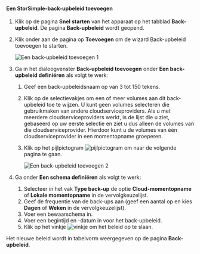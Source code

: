 <!--author=v-sharos last changed: 11/06/15-->

#### <a name="to-add-a-storsimple-backup-policy"></a>Een StorSimple-back-upbeleid toevoegen
1. Klik op de pagina **Snel starten** van het apparaat op het tabblad **Back-upbeleid**. De pagina **Back-upbeleid** wordt geopend.
2. Klik onder aan de pagina op **Toevoegen** om de wizard Back-upbeleid toevoegen te starten.
   
    ![Een back-upbeleid toevoegen 1](./media/storsimple-add-backup-policy-u2/AddBackupPolicy1.png)
3. Ga in het dialoogvenster **Back-upbeleid toevoegen** onder **Een back-upbeleid definiëren** als volgt te werk:
   
   1. Geef een back-upbeleidsnaam op van 3 tot 150 tekens.
   2. Klik op de selectievakjes om een of meer volumes aan dit back-upbeleid toe te wijzen. U kunt geen volumes selecteren die gebruikmaken van andere cloudserviceproviders. Als u met meerdere cloudserviceproviders werkt, is de lijst die u ziet, gebaseerd op uw eerste selectie en ziet u dus alleen de volumes van die cloudserviceprovider. Hierdoor kunt u de volumes van één cloudserviceprovider in een momentopname groeperen.
   3. Klik op het pijlpictogram ![pijlpictogram](./media/storsimple-add-backup-policy-u2/HCS_ArrowIcon-include.png) om naar de volgende pagina te gaan.
      
      ![Een back-upbeleid toevoegen 2](./media/storsimple-add-backup-policy-u2/AddBackupPolicy2.png)
4. Ga onder **Een schema definiëren** als volgt te werk:
   
   1. Selecteer in het vak **Type back-up** de optie **Cloud-momentopname** of **Lokale momentopname** in de vervolgkeuzelijst.
   2. Geef de frequentie van de back-ups aan (geef een aantal op en kies **Dagen** of **Weken** in de vervolgkeuzelijst).
   3. Voer een bewaarschema in.
   4. Voer een begintijd en -datum in voor het back-upbeleid.  
   5. Klik op het vinkje ![vinkje](./media/storsimple-add-backup-policy-u2/HCS_CheckIcon-include.png) om het beleid op te slaan.

Het nieuwe beleid wordt in tabelvorm weergegeven op de pagina **Back-upbeleid**.



<!--HONumber=Jan17_HO4-->


